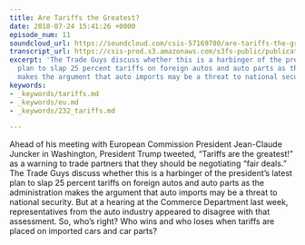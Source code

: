 ```yaml
---
title: Are Tariffs the Greatest?
date: 2018-07-24 15:41:26 +0000
episode_num: 11
soundcloud_url: https://soundcloud.com/csis-57169780/are-tariffs-the-greatest?in=csis-57169780/sets/the-trade-guys
transcript_url: https://csis-prod.s3.amazonaws.com/s3fs-public/publication/180725_The_Trade_Guys_Are_Tariffs_the_Greatest_0.pdf?o5e9dA4J6CXSAet5ArwQlerf079XwVaf
excerpt: 'The Trade Guys discuss whether this is a harbinger of the president’s latest
  plan to slap 25 percent tariffs on foreign autos and auto parts as the administration
  makes the argument that auto imports may be a threat to national security. '
keywords:
- _keywords/tariffs.md
- _keywords/eu.md
- _keywords/232_tariffs.md

---
```

Ahead of his meeting with European Commission President Jean-Claude Juncker in Washington, President Trump tweeted, “Tariffs are the greatest!” as a warning to trade partners that they should be negotiating “fair deals.” The Trade Guys discuss whether this is a harbinger of the president’s latest plan to slap 25 percent tariffs on foreign autos and auto parts as the administration makes the argument that auto imports may be a threat to national security. But at a hearing at the Commerce Department last week, representatives from the auto industry appeared to disagree with that assessment. So, who’s right? Who wins and who loses when tariffs are placed on imported cars and car parts?